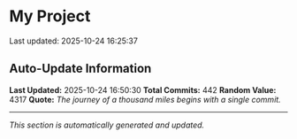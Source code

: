 # My Project


Last updated: 2025-10-24 16:25:37

































































































































































































































































































































































































































































































































































































































































































































































































































































## Auto-Update Information

**Last Updated:** 2025-10-24 16:50:30
**Total Commits:** 442
**Random Value:** 4317
**Quote:** _The journey of a thousand miles begins with a single commit._

---
_This section is automatically generated and updated._